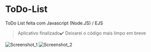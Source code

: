 # ToDo-List
ToDo List feita com Javascript (Node.JS) / EJS

>Aplicativo finalizado✔️
>Deixarei o código mais limpo em breve

![Screenshot_1](https://user-images.githubusercontent.com/85450778/205175797-1ba175ab-4d97-4aed-9853-85a51993f885.png)
![Screenshot_2](https://user-images.githubusercontent.com/85450778/205175805-f4ebcc02-c795-4165-843c-610062858fdc.png)
